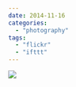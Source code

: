 ```yaml
---
date: 2014-11-16
categories: 
  - "photography"
tags: 
  - "flickr"
  - "ifttt"
---
```


![](https://farm8.staticflickr.com/7502/15805698922_d92d1a4f9a_b.jpg)
